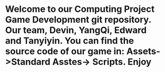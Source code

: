 # Welcome to our Computing Project Game Development git repository. Our team, Devin, YangQi, Edward and Tanyiyin. You can find the source code of our game in: Assets->Standard Asstes-> Scripts. Enjoy